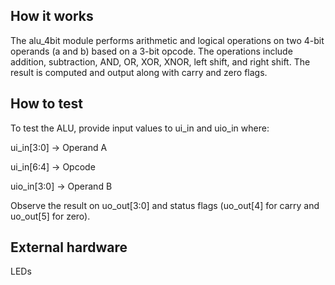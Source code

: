 <!---

This file is used to generate your project datasheet. Please fill in the information below and delete any unused
sections.

You can also include images in this folder and reference them in the markdown. Each image must be less than
512 kb in size, and the combined size of all images must be less than 1 MB.
-->

## How it works

The alu_4bit module performs arithmetic and logical operations on two 4-bit operands (a and b) based on a 3-bit opcode. The operations include addition, subtraction, AND, OR, XOR, XNOR, left shift, and right shift. The result is computed and output along with carry and zero flags.

## How to test

To test the ALU, provide input values to ui_in and uio_in where:

ui_in[3:0] → Operand A

ui_in[6:4] → Opcode

uio_in[3:0] → Operand B

Observe the result on uo_out[3:0] and status flags (uo_out[4] for carry and uo_out[5] for zero).

## External hardware

LEDs
